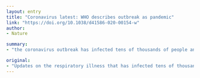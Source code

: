 ```yaml
---
layout: entry
title: "Coronavirus latest: WHO describes outbreak as pandemic"
link: "https://doi.org/10.1038/d41586-020-00154-w"
author:
- Nature

summary:
- "the coronavirus outbreak has infected tens of thousands of people and killed several thousand. The World Health Organization in Geneva describes the outbreak as a pandemic. It has been described by the World Health Organisation in Geneva as an outbreak. Several thousand people have been killed in the outbreak and thousands have died. In Geneva, the outbreak has been labelled a 'pandemic' and a deadly illness has killed thousands. There have been weeks of resistance from scientists, politicians and others. Updates on the illness in Geneva has killed more than 1,000 people. World health officials."

original:
- "Updates on the respiratory illness that has infected tens of thousands of people and killed several thousand. After weeks of resisting mounting pressure from scientists, politicians and others, the World Health Organization in Geneva has decided to describe the coronavirus outbreak as a pandemic."
---
```


